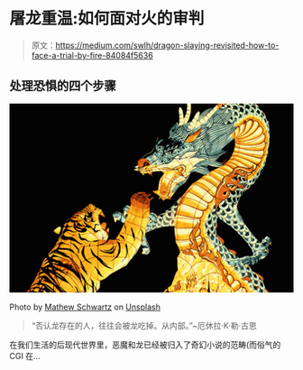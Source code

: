 # 屠龙重温:如何面对火的审判

> 原文：<https://medium.com/swlh/dragon-slaying-revisited-how-to-face-a-trial-by-fire-84084f5636>

## 处理恐惧的四个步骤

![](img/10c8605a54a4cf85325fdd13acad6ba3.png)

Photo by [Mathew Schwartz](https://unsplash.com/@cadop?utm_source=medium&utm_medium=referral) on [Unsplash](https://unsplash.com?utm_source=medium&utm_medium=referral)

> “否认龙存在的人，往往会被龙吃掉。从内部。”~厄休拉·K·勒·古恩

在我们生活的后现代世界里，恶魔和龙已经被归入了奇幻小说的范畴(而俗气的 CGI 在…